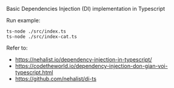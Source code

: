 Basic Dependencies Injection (DI) implementation in Typescript

Run example:
```
ts-node ./src/index.ts
ts-node ./src/index-cat.ts
```
Refer to:
+ https://nehalist.io/dependency-injection-in-typescript/
+ https://codetheworld.io/dependency-injection-don-gian-voi-typescript.html
+ https://github.com/nehalist/di-ts
